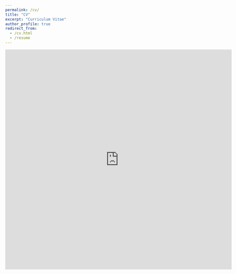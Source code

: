 ```yaml
---
permalink: /cv/
title: "CV"
excerpt: "Curriculum Vitae"
author_profile: true
redirect_from:
  - /cv.html
  - /resume
---
```


<!-- <embed src="/files/cv.pdf" type="application/pdf" /> -->

<iframe src="https://docs.google.com/gview?url=http://samueleckmann.github.io/files/cv.pdf&embedded=true" style="width:718px; height:700px;" frameborder="0"></iframe>

<!-- 
<object data="/files/cv.pdf" type="application/pdf" width="100%"> 
  <p>It appears you don't have a PDF plugin for this browser.
   You can <a href="/files/cv.pdf.pdf">click here to
  download the PDF file.</a></p>  
</object> -->
